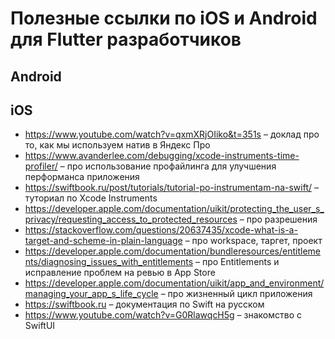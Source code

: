 # Полезные ссылки по iOS и Android для Flutter разработчиков 
## Android

## iOS
- https://www.youtube.com/watch?v=qxmXRjOIiko&t=351s – доклад про то, как мы используем натив в Яндекс Про
- https://www.avanderlee.com/debugging/xcode-instruments-time-profiler/ – про использование профайлинга для улучшения перформанса приложения 
- https://swiftbook.ru/post/tutorials/tutorial-po-instrumentam-na-swift/ – туториал по Xcode Instruments
- https://developer.apple.com/documentation/uikit/protecting_the_user_s_privacy/requesting_access_to_protected_resources – про разрешения 
- https://stackoverflow.com/questions/20637435/xcode-what-is-a-target-and-scheme-in-plain-language – про workspace, таргет, проект
- https://developer.apple.com/documentation/bundleresources/entitlements/diagnosing_issues_with_entitlements – про Entitlements и исправление проблем на ревью в App Store
- https://developer.apple.com/documentation/uikit/app_and_environment/managing_your_app_s_life_cycle – про жизненный цикл приложения
- https://swiftbook.ru – документация по Swift на русском
- https://www.youtube.com/watch?v=G0RlawqcH5g – знакомство с SwiftUI
